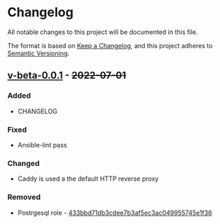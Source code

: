 # Changelog

All notable changes to this project will be documented in this file.

The format is based on [Keep a Changelog](https://keepachangelog.com/en/1.0.0/),
and this project adheres to [Semantic Versioning](https://semver.org/spec/v2.0.0.html).

## [v-beta-0.0.1](https://gitlab.com/youtous/destr0yer-build/-/tree/v-beta-0.0.1) - ~~2022-07-01~~


### Added

- CHANGELOG

### Fixed

- Ansible-lint pass

### Changed

- Caddy is used a the default HTTP reverse proxy

### Removed

- Postrgesql role - [433bbd71db3cdee7b3af5ec3ac049955745e1f36](https://gitlab.com/youtous/destr0yer-build/-/commit/433bbd71db3cdee7b3af5ec3ac049955745e1f36)
